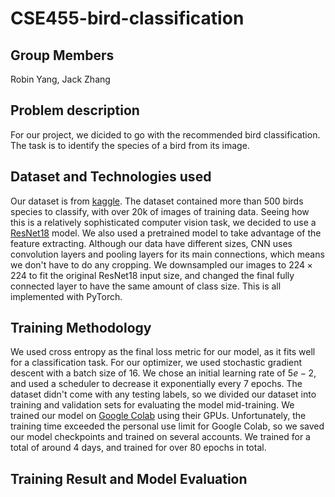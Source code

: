 # CSE455-bird-classification

## Group Members
Robin Yang, Jack Zhang

## Problem description
For our project, we dicided to go with the recommended bird classification. The task is to identify the species of a bird from its image.

## Dataset and Technologies used
Our dataset is from [kaggle](https://www.kaggle.com/c/birds-22wi/data). The dataset contained more than 500 birds species to classify, with over 20k of images of training data.
Seeing how this is a relatively sophisticated computer vision task, we decided to use a [ResNet18](https://arxiv.org/abs/1512.03385) model. We also used a pretrained model to take advantage of the feature extracting. Although our data have different sizes, CNN uses convolution layers and pooling layers for its main connections, which means we don't have to do any cropping. We downsampled our images to $224 \times 224$ to fit the original ResNet18 input size, and changed the final fully connected layer to have the same amount of class size. This is all implemented with PyTorch.

## Training Methodology
We used cross entropy as the final loss metric for our model, as it fits well for a classification task. For our optimizer, we used stochastic gradient descent with a batch size of 16. We chose an initial learning rate of $5e-2$, and used a scheduler to decrease it exponentially every 7 epochs. The dataset didn't come with any testing labels, so we divided our dataset into training and validation sets for evaluating the model mid-training. We trained our model on [Google Colab](https://colab.research.google.com/) using their GPUs. Unfortunately, the training time exceeded the personal use limit for Google Colab, so we saved our model checkpoints and trained on several accounts. We trained for a total of around 4 days, and trained for over 80 epochs in total.

## Training Result and Model Evaluation
